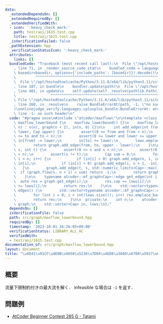 ```yaml
---
data:
  _extendedDependsOn: []
  _extendedRequiredBy: []
  _extendedVerifiedWith:
  - icon: ':heavy_check_mark:'
    path: test/aoj/1615.test.cpp
    title: test/aoj/1615.test.cpp
  _isVerificationFailed: false
  _pathExtension: hpp
  _verificationStatusIcon: ':heavy_check_mark:'
  attributes:
    links: []
  bundledCode: "Traceback (most recent call last):\n  File \"/opt/hostedtoolcache/Python/3.11.6/x64/lib/python3.11/site-packages/onlinejudge_verify/documentation/build.py\"\
    , line 71, in _render_source_code_stat\n    bundled_code = language.bundle(stat.path,\
    \ basedir=basedir, options={'include_paths': [basedir]}).decode()\n          \
    \         ^^^^^^^^^^^^^^^^^^^^^^^^^^^^^^^^^^^^^^^^^^^^^^^^^^^^^^^^^^^^^^^^^^^^^^^^^^^^^^^^^\n\
    \  File \"/opt/hostedtoolcache/Python/3.11.6/x64/lib/python3.11/site-packages/onlinejudge_verify/languages/cplusplus.py\"\
    , line 187, in bundle\n    bundler.update(path)\n  File \"/opt/hostedtoolcache/Python/3.11.6/x64/lib/python3.11/site-packages/onlinejudge_verify/languages/cplusplus_bundle.py\"\
    , line 401, in update\n    self.update(self._resolve(pathlib.Path(included), included_from=path))\n\
    \                ^^^^^^^^^^^^^^^^^^^^^^^^^^^^^^^^^^^^^^^^^^^^^^^^^^^^^^^^^\n \
    \ File \"/opt/hostedtoolcache/Python/3.11.6/x64/lib/python3.11/site-packages/onlinejudge_verify/languages/cplusplus_bundle.py\"\
    , line 260, in _resolve\n    raise BundleErrorAt(path, -1, \"no such header\"\
    )\nonlinejudge_verify.languages.cplusplus_bundle.BundleErrorAt: atcoder/maxflow:\
    \ line -1: no such header\n"
  code: "#pragma once\n#include \"atcoder/maxflow\"\n\ntemplate <class Cap> struct\
    \ maxflow_lowerbound {\n    maxflow_lowerbound() {}\n    maxflow_lowerbound(int\
    \ n) : n(n), graph(n + 2), in(n, 0) {}\n\n    int add_edge(int from, int to, Cap\
    \ lower, Cap upper) {\n        assert(0 <= from and from < n);\n        assert(0\
    \ <= to and to < n);\n        assert(0 <= lower and lower <= upper);\n       \
    \ in[from] -= lower;\n        in[to] += lower;\n        lows.emplace_back(lower);\n\
    \        return graph.add_edge(from, to, upper - lower);\n    }\n\n    Cap flow(int\
    \ s, int t) {\n        assert(0 <= s and s < n);\n        assert(0 <= t and t\
    \ < n);\n        assert(s != t);\n        Cap sum = 0;\n        for (int i = 0;\
    \ i < n; i++) {\n            if (in[i] > 0) graph.add_edge(n, i, in[i]), sum +=\
    \ in[i];\n            if (in[i] < 0) graph.add_edge(i, n + 1, -in[i]);\n     \
    \   }\n        graph.add_edge(t, s, std::numeric_limits<Cap>::max());\n      \
    \  if (graph.flow(n, n + 1) < sum) return -1;\n        return graph.flow(s, t);\n\
    \    }\n\n    typename atcoder::mf_graph<Cap>::edge get_edge(int i) {\n      \
    \  auto res = graph.get_edge(i);\n        res.cap += lows[i];\n        res.flow\
    \ += lows[i];\n        return res;\n    }\n\n    std::vector<typename atcoder::mf_graph<Cap>::edge>\
    \ edges() {\n        std::vector<typename atcoder::mf_graph<Cap>::edge> res;\n\
    \        for (int i = 0; i < int(lows.size()); i++) res.emplace_back(get_edge(i));\n\
    \        return res;\n    }\n\n  private:\n    int n;\n    atcoder::mf_graph<Cap>\
    \ graph;\n    std::vector<Cap> in, lows;\n};"
  dependsOn: []
  isVerificationFile: false
  path: src/graph/maxflow_lowerbound.hpp
  requiredBy: []
  timestamp: '2023-10-01 16:26:05+09:00'
  verificationStatus: LIBRARY_ALL_AC
  verifiedWith:
  - test/aoj/1615.test.cpp
documentation_of: src/graph/maxflow_lowerbound.hpp
layout: document
title: "\u6D41\u91CF\u4E0B\u9650\u5236\u7D04\u4ED8\u304D\u6700\u5927\u6D41"
---
```


## 概要
流量下限制約付きの最大流を解く．
infeasible な場合は `-1` を返す．

## 問題例
- [AtCoder Beginner Contest 285 G - Tatami](https://atcoder.jp/contests/abc285/tasks/abc285_g)
